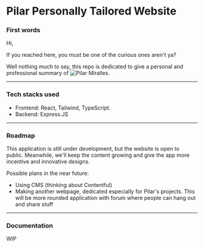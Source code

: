 # Pilar Personally Tailored Website

### First words


Hi,

If you reached here, you must be one of the curious ones aren't ya?

Well nothing much to say, this repo is dedicated to give a personal and professional summary of ![Pilar Miralles](https://soundcloud.com/pilar-miralles-huh). 

---

### Tech stacks used


- Frontend: React, Tailwind, TypeScript.
- Backend: Express.JS

---

### Roadmap


This application is still under development, but the website is open to public. Meanwhile, we'll keep the content growing and give the app more incentive and innovative designs.

Possible plans in the near future:
- Using CMS (thinking about Contentful)
- Making another webpage, dedicated especially for Pilar's projects. This will be more rounded application with forum where people can hang out and share stuff

---

### Documentation
WIP
